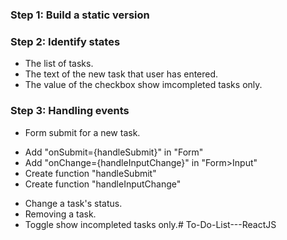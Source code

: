 ### Step 1: Build a static version

### Step 2: Identify states
- The list of tasks.
- The text of the new task that user has entered.
- The value of the checkbox show imcompleted tasks only.

### Step 3: Handling events
- Form submit for a new task.
 + Add "onSubmit={handleSubmit}" in "Form"
 + Add "onChange={handleInputChange}" in "Form>Input"
 + Create function "handleSubmit"
 + Create function "handleInputChange"
 
- Change a task's status.
- Removing a task.
- Toggle show incompleted tasks only.# To-Do-List---ReactJS
